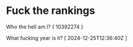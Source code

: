 # Fuck the rankings

Who the hell am I?
{ 10392274 }

What fucking year is it?
[ 2024-12-25T12:36:40Z ]
